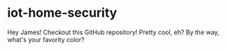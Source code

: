 # iot-home-security

Hey James! Checkout this GitHub repository! Pretty cool, eh? By the way, what's your favority color? 
